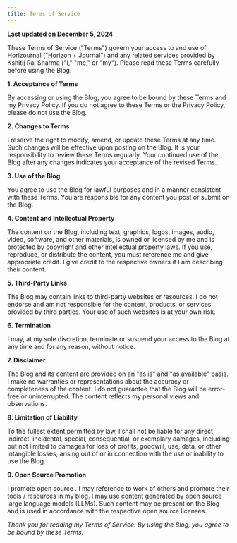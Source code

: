 ```yaml
---
title: Terms of Service
---
```


**Last updated on December 5, 2024**

These Terms of Service ("Terms") govern your access to and use of Horizournal ("Horizon + Journal") and any related services provided by Kshitij Raj Sharma ("I," "me," or "my"). Please read these Terms carefully before using the Blog.

**1. Acceptance of Terms**

By accessing or using the Blog, you agree to be bound by these Terms and my Privacy Policy. If you do not agree to these Terms or the Privacy Policy, please do not use the Blog.

**2. Changes to Terms**

I reserve the right to modify, amend, or update these Terms at any time. Such changes will be effective upon posting on the Blog. It is your responsibility to review these Terms regularly. Your continued use of the Blog after any changes indicates your acceptance of the revised Terms.

**3. Use of the Blog**

You agree to use the Blog for lawful purposes and in a manner consistent with these Terms. You are responsible for any content you post or submit on the Blog.

**4. Content and Intellectual Property**

The content on the Blog, including text, graphics, logos, images, audio, video, software, and other materials, is owned or licensed by me and is protected by copyright and other intellectual property laws. If you use, reproduce, or distribute the content, you must reference me and give appropriate credit. I give credit to the respective owners if I am describing their content.

**5. Third-Party Links**

The Blog may contain links to third-party websites or resources. I do not endorse and am not responsible for the content, products, or services provided by third parties. Your use of such websites is at your own risk.

**6. Termination**

I may, at my sole discretion, terminate or suspend your access to the Blog at any time and for any reason, without notice.

**7. Disclaimer**

The Blog and its content are provided on an "as is" and "as available" basis. I make no warranties or representations about the accuracy or completeness of the content. I do not guarantee that the Blog will be error-free or uninterrupted. The content reflects my personal views and observations.

**8. Limitation of Liability**

To the fullest extent permitted by law, I shall not be liable for any direct, indirect, incidental, special, consequential, or exemplary damages, including but not limited to damages for loss of profits, goodwill, use, data, or other intangible losses, arising out of or in connection with the use or inability to use the Blog.

**9. Open Source Promotion**

I promote open source . I may reference to work of others and promote their tools / resources in my blog. I may use content generated by open source large language models (LLMs). Such content may be present on the Blog and is used in accordance with the respective open source licenses.

_Thank you for reading my Terms of Service. By using the Blog, you agree to be bound by these Terms._